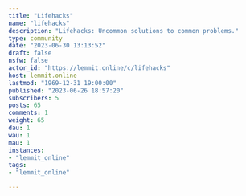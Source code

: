 ```yaml
---
title: "Lifehacks" 
name: "lifehacks"
description: "Lifehacks: Uncommon solutions to common problems."
type: community
date: "2023-06-30 13:13:52"
draft: false
nsfw: false
actor_id: "https://lemmit.online/c/lifehacks"
host: lemmit.online
lastmod: "1969-12-31 19:00:00"
published: "2023-06-26 18:57:20"
subscribers: 5
posts: 65
comments: 1
weight: 65
dau: 1
wau: 1
mau: 1
instances:
- "lemmit_online"
tags: 
- "lemmit_online"

---
```

